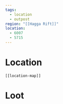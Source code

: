 ```yaml
---
tags:
  - location
  - outpost
region: "[[Hagga Rift]]"
location:
  - 6007
  - 5715
---
```

# Location
```meta-bind-embed
[[location-map]]
```
# Loot
